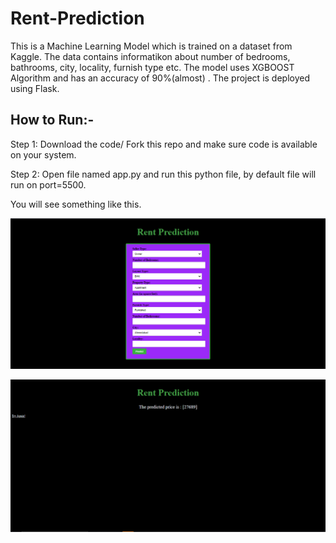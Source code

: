 # Rent-Prediction

This is a Machine Learning Model which is trained on a dataset from Kaggle. The data contains informatikon about number of bedrooms, bathrooms, city, locality, furnish type etc.
The model uses XGBOOST Algorithm and has an accuracy of 90%(almost) .
The project is deployed using Flask.

## How to Run:-

Step 1: Download the code/ Fork this repo and make sure code is available on your system.

Step 2: Open file named app.py and run this python file, by default file will run on port=5500.

You will see something like this.

![](assets/i1.png)


![](assets/i2.png)


